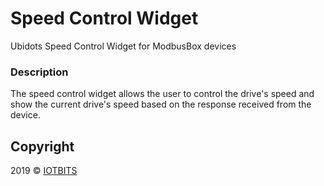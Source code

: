 # Speed Control Widget

Ubidots Speed Control Widget for ModbusBox devices

### Description

The speed control widget allows the user to control the drive's speed and show the current drive's speed based on the response received from the device. 





## Copyright

2019 © [IOTBITS](https://iotbits.net/)

